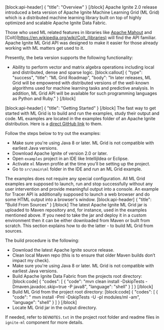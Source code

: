 [block:api-header]
{
  "title": "Overview"
}
[/block]
Apache Ignite 2.0 release introduced a beta version of Apache Ignite Machine Learning Grid (ML Grid) which is a distributed machine learning library built on top of highly optimized and scalable Apache Ignite Data Fabric.

Those who used ML related features in libraries like [Apache Mahout](http://mahout.apache.org) and [Colt](https://en.wikipedia.org/wiki/Colt_(libraries) will find the API familiar. Apache Ignite ML Grid API was designed to make it easier for those already working with ML matters get used to it.

Presently, the beta version supports the following functionality:
*  Ability to perform vector and matrix algebra operations including local and distributed, dense and sparse logic.
[block:callout]
{
  "type": "success",
  "title": "ML Grid Roadmap",
  "body": "In later releases, ML Grid will be empowered with distributed versions of the well-known algorithms used for machine learning tasks and predictive analysis. In addition, ML Grid API will be available for such programming languages as Python and Ruby."
}
[/block]

[block:api-header]
{
  "title": "Getting Started"
}
[/block]
The fast way to get started with ML Grid is to build and run the examples, study their output and code. ML examples are located in the examples folder of an Apache Ignite distribution. Here is a [direct GitHub link](https://github.com/apache/ignite/tree/master/examples/src/main/ml/org/apache/ignite/examples/ml/math) to them.

Follow the steps below to try out the examples:
* Make sure you're using Java 8 or later. ML Grid is not compatible with earliest Java versions.
* Download Apache Ignite of version 2.0 or later.
* Open `examples` project in an IDE like IntellijIdea or Eclipse.
* Activate `ml` Maven profile at the time you'll be setting up the project.
* Go to `src\main\ml` folder in the IDE and run an ML Grid example.
 
The examples does not require any special configuration. All ML Grid examples are supposed to launch, run and stop successfully without any user intervention and provide meaningful output into a console. An example for Tracer API is additionally supposed to launch a web browser and do some HTML output into a browser's window.
[block:api-header]
{
  "title": "Build From Sources"
}
[/block]
The latest Apache Ignite ML Grid jar is uploaded to Maven repository and, for instance, used in the examples mentioned above. If you need to take the jar and deploy it in a custom environment then it can be either downloaded from Maven or built from scratch. This section explains how to do the latter - to build ML Grid from sources.
 
The build procedure is the following:

* Download the latest Apache Ignite source release.
* Clean local Maven repo (this is to ensure that older Maven builds don’t impact my check).
* Make sure you're using Java 8 or later. ML Grid is not compatible with earliest Java versions.
* Build Apache Ignite Data Fabric from the projects root directory:
[block:code]
{
  "codes": [
    {
      "code": "mvn clean install -DskipTests -Dmaven.javadoc.skip=true -P java8",
      "language": "shell"
    }
  ]
}
[/block]
* Build ML Grid from the project root directory:
[block:code]
{
  "codes": [
    {
      "code": "  mvn install -Pml -DskipTests -U -pl modules/ml -am",
      "language": "shell"
    }
  ]
}
[/block]
* Locate ML Grid jar in the output directory.

If needed, refer to `DEVNOTES.txt` in the project root folder and readme files in `ignite-ml` component for more details.